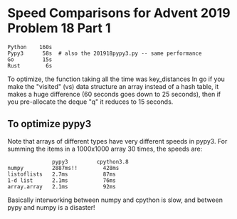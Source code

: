 # Speed Comparisons for Advent 2019 Problem 18 Part 1

    Python    160s
    Pypy3      58s  # also the 201918pypy3.py -- same performance
    Go         15s
    Rust        6s

To optimize, the function taking all the time was key_distances
In go if you make the "visited" (vs) data structure an array
instead of a hash table, it makes a huge difference (60 seconds
goes down to 25 seconds), then if you pre-allocate the deque "q"
it reduces to 15 seconds.

## To optimize pypy3

Note that arrays of different types have very different speeds
in pypy3.  For summing the items in a 1000x1000 array 30 times,
the speeds are:

                  pypy3         cpython3.8
    numpy         2887ms!!        428ms
    listoflists   2.7ms           87ms
    1-d list      2.1ms           76ms
    array.array   2.1ms           92ms

Basically interworking between numpy and cpython is slow,
and between pypy and numpy is a disaster!

